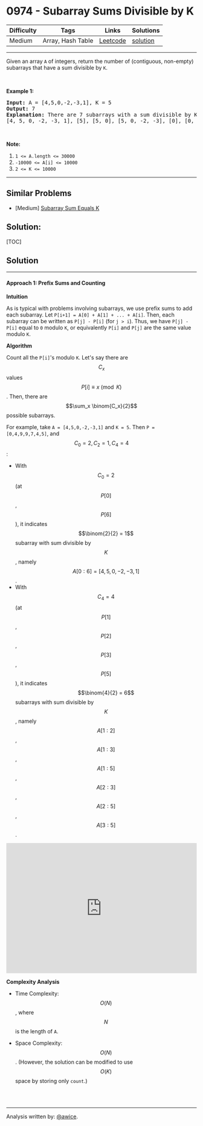 # 0974 - Subarray Sums Divisible by K

Difficulty  | Tags | Links | Solutions
----------- | ---- | ----- | -----
Medium | Array, Hash Table | [Leetcode](https://leetcode.com/problems/subarray-sums-divisible-by-k) | [solution](https://leetcode.com/problems/subarray-sums-divisible-by-k/solution/)


-----------

<p>Given an array <code>A</code> of integers, return the number of (contiguous, non-empty) subarrays that have a sum divisible by <code>K</code>.</p>

<p>&nbsp;</p>

<div>
<p><strong>Example 1:</strong></p>

<pre>
<strong>Input: </strong>A = <span id="example-input-1-1">[4,5,0,-2,-3,1]</span>, K = <span id="example-input-1-2">5</span>
<strong>Output: </strong><span id="example-output-1">7</span>
<strong>Explanation: </strong>There are 7 subarrays with a sum divisible by K = 5:
[4, 5, 0, -2, -3, 1], [5], [5, 0], [5, 0, -2, -3], [0], [0, -2, -3], [-2, -3]
</pre>

<p>&nbsp;</p>

<p><strong>Note:</strong></p>

<ol>
	<li><code>1 &lt;= A.length &lt;= 30000</code></li>
	<li><code>-10000 &lt;= A[i] &lt;= 10000</code></li>
	<li><code>2 &lt;= K &lt;= 10000</code></li>
</ol>
</div>

-----------


## Similar Problems

- [Medium] [Subarray Sum Equals K](subarray-sum-equals-k)




## Solution:

[TOC]

## Solution
---
#### Approach 1: Prefix Sums and Counting

**Intuition**

As is typical with problems involving subarrays, we use prefix sums to add each subarray.  Let `P[i+1] = A[0] + A[1] + ... + A[i]`.  Then, each subarray can be written as `P[j] - P[i]` (for `j > i`).  Thus, we have `P[j] - P[i]` equal to `0` modulo `K`, or equivalently `P[i]` and `P[j]` are the same value modulo `K`.

**Algorithm**

Count all the `P[i]`'s modulo `K`.  Let's say there are $$C_x$$ values $$P[i] \equiv x \pmod{K}$$.  Then, there are $$\sum_x \binom{C_x}{2}$$ possible subarrays.

For example, take `A = [4,5,0,-2,-3,1]` and `K = 5`.  Then `P = [0,4,9,9,7,4,5]`, and $$C_0 = 2, C_2 = 1, C_4 = 4$$:

* With $$C_0 = 2$$ (at $$P[0]$$, $$P[6]$$), it indicates $$\binom{2}{2} = 1$$ subarray with sum divisible by $$K$$, namely $$A[0:6] = [4, 5, 0, -2, -3, 1]$$.
* With $$C_4 = 4$$ (at $$P[1]$$, $$P[2]$$, $$P[3]$$, $$P[5]$$), it indicates $$\binom{4}{2} = 6$$ subarrays with sum divisible by $$K$$, namely $$A[1:2]$$, $$A[1:3]$$, $$A[1:5]$$, $$A[2:3]$$, $$A[2:5]$$, $$A[3:5]$$.

<iframe src="https://leetcode.com/playground/oRReLTA2/shared" frameBorder="0" width="100%" height="344" name="oRReLTA2"></iframe>

**Complexity Analysis**

* Time Complexity:  $$O(N)$$, where $$N$$ is the length of `A`.

* Space Complexity:  $$O(N)$$.  (However, the solution can be modified to use $$O(K)$$ space by storing only `count`.)
<br />
<br />


---
Analysis written by: [@awice](https://leetcode.com/awice).
